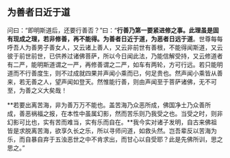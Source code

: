 ##  为善者日近于道

问曰：“即明斯道后，还要行善否？”曰：“**行善乃第一要紧进修之事。此理虽是固有现成之理，若非修善，再不能得。为善者日近于道，为恶者日远于道**。世尊每每呼吾人为善男子善女人，又云诸上善人，又云非前世有善根，不能得闻斯道，又云彼于前世前世，已供养过诸佛菩萨，所以今日闻此法，乃能信解受持，又云修道者有二严，能明斯道谓之一严，再修善谓之二严，如车有两轮，方可行远。若只能明道而不行善度生，则不过成就四果并声闻小乘而已，何足贵也。然声闻小乘皆从善来，若无善之人，望声闻如登天。然惟能行善，则由声闻至于菩萨诸佛，无不可至，为善之义大矣哉！

**若要出离苦海，非为善万万不能也。盖苦海乃众恶所成，佛国净土乃众善所成，善恶祸福之报，在本性中虽属幻影，然而苦乐则乃我受之也。当受之时，则非幻影可比也，实有苦而难当，实有乐而自在。**我今实对诸子发明，自古来佛祖皆是求脱离苦海，欲享久长之乐，所以寻师问道，如救头然。岂吾辈反以苦海为乐，而自暴自弃于五浊恶世之中不肯求出，而甘心以自受耶？此是先佛所训，思之思之。”
